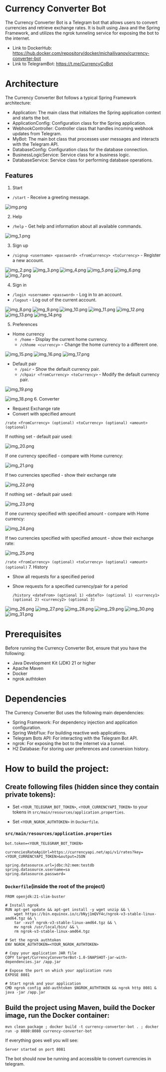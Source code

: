 # Currency Converter Bot
The Currency Converter Bot is a Telegram bot that allows users to convert currencies and retrieve exchange rates. It is built using Java and the Spring Framework, and utilizes the ngrok tunneling service for exposing the bot to the internet.
- Link to DockerHub: https://hub.docker.com/repository/docker/michailivanov/currency-converter-bot
- Link to TelegramBot: https://t.me/CurrencyCoBot

# Architecture
The Currency Converter Bot follows a typical Spring Framework architecture:
- Application: The main class that initializes the Spring application context and starts the bot.
- ApplicationConfig: Configuration class for the Spring application.
- WebhookController: Controller class that handles incoming webhook updates from Telegram.
- MyBot: The main bot class that processes user messages and interacts with the Telegram API.
- DatabaseConfig: Configuration class for the database connection.
- BusinessLogicService: Service class for a business logic.
- DatabaseService: Service class for performing database operations.

## Features

1. Start
- `/start` - Receive a greeting message.

![img.png](exampleIMG/img.png)

2. Help
- `/help` - Get help and information about all available commands.

![img_1.png](exampleIMG/img_1.png)

3. Sign up 
- `/signup <username> <password> <fromCurrency> <toCurrency>` - Register a new account.

![img_2.png](exampleIMG/img_2.png)
![img_3.png](exampleIMG/img_3.png)
![img_4.png](exampleIMG/img_4.png)
![img_5.png](exampleIMG/img_5.png)
![img_6.png](exampleIMG/img_6.png)
![img_7.png](exampleIMG/img_7.png)

4. Sign in 
- `/login <username> <password>` - Log in to an account.
- `/logout` - Log out of the current account.

![img_8.png](exampleIMG/img_8.png)
![img_9.png](exampleIMG/img_9.png)
![img_10.png](exampleIMG/img_10.png)
![img_11.png](exampleIMG/img_11.png)
![img_12.png](exampleIMG/img_12.png)
![img_13.png](exampleIMG/img_13.png)
![img_14.png](exampleIMG/img_14.png)

5. Preferences 

- Home currency 
  - `/home` - Display the current home currency.
  - `/chhome <currency>` - Change the home currency to a different one.
  
![img_15.png](exampleIMG/img_15.png)
![img_16.png](exampleIMG/img_16.png)
![img_17.png](exampleIMG/img_17.png)

- Default pair
  - `/pair` - Show the default currency pair.
  - `/chpair <fromCurrency> <toCurrency>` - Modify the default currency pair.

![img_19.png](exampleIMG/img_19.png)


  ![img_18.png](exampleIMG/img_18.png)
6. Converter
- Request Exchange rate
- Convert with specified amount

`/rate <fromCurrency> (optional) <toCurrency> (optional) <amount> (optional)`

If nothing set - default pair used:
    
![img_20.png](exampleIMG/img_20.png)

If one currency specified - compare with Home currency:

![img_21.png](exampleIMG/img_21.png)

If two currencies specified - show their exchange rate

![img_22.png](exampleIMG/img_22.png)

If nothing set  - default pair used:

![img_23.png](exampleIMG/img_23.png)

If one currency specified with specified amount - compare with Home currency:

![img_24.png](exampleIMG/img_24.png)

If two currencies specified with specified amount - show their exchange rate:

![img_25.png](exampleIMG/img_25.png)

`/rate <fromCurrency> (optional) <toCurrency> (optional) <amount> (optional)`
7. History
- Show all requests for a specified period
- Show requests for a specified currency/pair for a period

  `/history <dateFrom> (optional 1) <dateTo> (optional 1) <currency1> (optional 2) <currency2> (optional 3)`

![img_26.png](exampleIMG/img_26.png)
![img_27.png](exampleIMG/img_27.png)
![img_28.png](exampleIMG/img_28.png)
![img_29.png](exampleIMG/img_29.png)
![img_30.png](exampleIMG/img_30.png)
![img_31.png](exampleIMG/img_31.png)

# Prerequisites
Before running the Currency Converter Bot, ensure that you have the following:

- Java Development Kit (JDK) 21 or higher
- Apache Maven
- Docker
- ngrok authtoken

# Dependencies
The Currency Converter Bot uses the following main dependencies:
- Spring Framework: For dependency injection and application configuration.
- Spring WebFlux: For building reactive web applications.
- Telegram Bots API: For interacting with the Telegram Bot API.
- ngrok: For exposing the bot to the internet via a tunnel.
- H2 Database: For storing user preferences and conversion history.

# How to build the project:
## Create following files (hidden since they contain **private tokens**):

- Set `<YOUR_TELEGRAM_BOT_TOKEN>`, `<YOUR_CURRENCYAPI_TOKEN>` to your tokens in `src/main/resources/application.properties`.

- Set `<YOUR_NGROK_AUTHTOKEN>` in `Dockerfile`.

### `src/main/resources/application.properties`
```
bot.token=<YOUR_TELEGRAM_BOT_TOKEN>

currenciesRateApiUrl=https://currencyapi.net/api/v1/rates?key=<YOUR_CURRENCYAPI_TOKEN>&output=JSON

spring.datasource.url=jdbc:h2:mem:testdb
spring.datasource.username=sa
spring.datasource.password=
```
### `Dockerfile`(inside the root of the project)
```
FROM openjdk:21-slim-buster

# Install ngrok
RUN apt-get update && apt-get install -y wget unzip && \
    wget https://bin.equinox.io/c/bNyj1mQVY4c/ngrok-v3-stable-linux-amd64.tgz && \
    tar -xvzf ngrok-v3-stable-linux-amd64.tgz && \
    mv ngrok /usr/local/bin/ && \
    rm ngrok-v3-stable-linux-amd64.tgz

# Set the ngrok authtoken
ENV NGROK_AUTHTOKEN=<YOUR_NGROK_AUTHTOKEN>

# Copy your application JAR file
COPY target/CurrencyConverterBot-1.0-SNAPSHOT-jar-with-dependencies.jar /app.jar

# Expose the port on which your application runs
EXPOSE 8081

# Start ngrok and your application
CMD ngrok config add-authtoken $NGROK_AUTHTOKEN && ngrok http 8081 & java -jar /app.jar
```
## Build the project using Maven, build the Docker image, run the Docker container: 
`mvn clean package ; docker build -t currency-converter-bot . ; docker run -p 8080:8080 currency-converter-bot`

If everything goes well you will see: 
```
Server started on port 8081
```

The bot should now be running and accessible to convert currencies in telegram.


